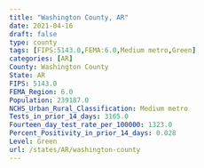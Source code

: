 ```yaml
---
title: "Washington County, AR"
date: 2021-04-16
draft: false
type: county
tags: [FIPS:5143.0,FEMA:6.0,Medium metro,Green]
categories: [AR]
County: Washington County
State: AR
FIPS: 5143.0
FEMA_Region: 6.0
Population: 239187.0
NCHS_Urban_Rural_Classification: Medium metro
Tests_in_prior_14_days: 3165.0
Fourteen_day_test_rate_per_100000: 1323.0
Percent_Positivity_in_prior_14_days: 0.028
Level: Green
url: /states/AR/washington-county
---
```



